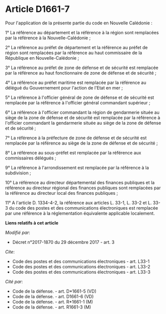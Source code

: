 # Article D1661-7

Pour l'application de la présente partie du code en Nouvelle Calédonie :

1° La référence au département et la référence à la région sont remplacées par la référence à la Nouvelle-Calédonie ;

2° La référence au préfet de département et la référence au préfet de région sont remplacées par la référence au haut
commissaire de la République en Nouvelle-Calédonie ;

3° La référence au préfet de zone de défense et de sécurité est remplacée par la référence au haut fonctionnaire de zone de
défense et de sécurité ;

4° La référence au préfet maritime est remplacée par la référence au délégué du Gouvernement pour l'action de l'Etat en mer ;

5° La référence à l'officier général de zone de défense et de sécurité est remplacée par la référence à l'officier général
commandant supérieur ;

6° La référence à l'officier commandant la région de gendarmerie située au siège de la zone de défense et de sécurité est
remplacée par la référence à l'officier commandant la gendarmerie située au siège de la zone de défense et de sécurité ;

7° La référence à la préfecture de zone de défense et de sécurité est remplacée par la référence au siège de la zone de
défense et de sécurité ;

8° La référence au sous-préfet est remplacée par la référence aux commissaires délégués ;

9° La référence à l'arrondissement est remplacée par la référence à la subdivision ;

10° La référence au directeur départemental des finances publiques et la référence au directeur régional des finances
publiques sont remplacées par la référence au directeur local des finances publiques ;

11° A l'article D. 1334-4-2, la référence aux articles L. 33-1, L. 33-2 et L. 33-3 du code des postes et des communications
électroniques est remplacée par une référence à la réglementation équivalente applicable localement.

**Liens relatifs à cet article**

_Modifié par_:

  - Décret n°2017-1870 du 29 décembre 2017 - art. 3

_Cite_:

  - Code des postes et des communications électroniques - art. L33-1
  - Code des postes et des communications électroniques - art. L33-2
  - Code des postes et des communications électroniques - art. L33-3

_Cité par_:

  - Code de la défense. - art. D*1661-5 (VD)
  - Code de la défense. - art. D1661-6 (VD)
  - Code de la défense. - art. R*1661-1 (M)
  - Code de la défense. - art. R1661-3 (M)
